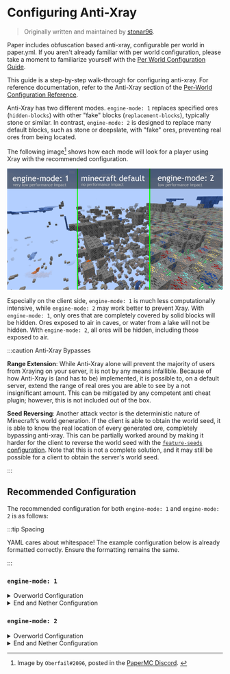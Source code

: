 # Configuring Anti-Xray

> Originally written and maintained by [stonar96](https://github.com/stonar96).

Paper includes obfuscation based anti-xray, configurable per world in paper.yml. If you aren't
already familiar with per world configuration, please take a moment to familiarize yourself with the
[Per World Configuration Guide](per-world-configuration.md).

This guide is a step-by-step walk-through for configuring anti-xray. For reference documentation,
refer to the Anti-Xray section of the
[Per-World Configuration Reference](../reference/paper-per-world-configuration.md#anti-xray).

Anti-Xray has two different modes. `engine-mode: 1` replaces specified ores (`hidden-blocks`) with
other "fake" blocks (`replacement-blocks`), typically stone or similar. In contrast,
`engine-mode: 2` is designed to replace many default blocks, such as stone or deepslate, with "fake"
ores, preventing real ores from being located.

The following image[^1] shows how each mode will look for a player using Xray with the recommended
configuration.

[^1]: Image by `Oberfail#2096`, posted in the [PaperMC Discord](https://discord.gg/papermc). ​

![Anti-Xray Mode Comparison](assets/anti-xray-comparison.png)

Especially on the client side, `engine-mode: 1` is much less computationally intensive, while
`engine-mode: 2` may work better to prevent Xray. With `engine-mode: 1`, only ores that are
completely covered by solid blocks will be hidden. Ores exposed to air in caves, or water from a
lake will not be hidden. With `engine-mode: 2`, all ores will be hidden, including those exposed to
air.

:::caution Anti-Xray Bypasses

**Range Extension**: While Anti-Xray alone will prevent the majority of users from Xraying on your
server, it is not by any means infallible. Because of how Anti-Xray is (and has to be) implemented,
it is possible to, on a default server, extend the range of real ores you are able to see by a not
insignificant amount. This can be mitigated by any competent anti cheat plugin; however, this is not
included out of the box.

**Seed Reversing**: Another attack vector is the deterministic nature of Minecraft's world
generation. If the client is able to obtain the world seed, it is able to know the real location of
every generated ore, completely bypassing anti-xray. This can be partially worked around by making
it harder for the client to reverse the world seed with the
[`feature-seeds` configuration](../reference/paper-per-world-configuration.md#feature-seeds). Note
that this is not a complete solution, and it may still be possible for a client to obtain the
server's world seed.

:::

## Recommended Configuration

The recommended configuration for both `engine-mode: 1` and `engine-mode: 2` is as follows:

:::tip Spacing

YAML cares about whitespace! The example configuration below is already formatted correctly. Ensure
the formatting remains the same.

:::

### `engine-mode: 1`

<details>
  <summary>Overworld Configuration</summary>

Replace the existing `anti-xray` block in `paper.yml` (under `world-settings.default`) with the
following:

<!-- prettier-ignore -->
```yaml title="paper.yml"
    anti-xray:
      enabled: true
      engine-mode: 1
      chunk-edge-mode: 2
      max-chunk-section-index: 3
      # As of 1.18 some ores are generated much higher.
      # Please adjust the max-block-height setting at your own discretion.
      # https://minecraft.fandom.com/wiki/Ore might be helpful.
      max-block-height: 64
      update-radius: 2
      lava-obscures: false
      use-permission: false
      hidden-blocks:
      # There's no chance to hide dungeon chests but buried treasures will be hidden.
      - chest
      - coal_ore
      - deepslate_coal_ore
      - copper_ore
      - deepslate_copper_ore
      - raw_copper_block
      - diamond_ore
      - deepslate_diamond_ore
      - emerald_ore
      - deepslate_emerald_ore
      - gold_ore
      - deepslate_gold_ore
      - iron_ore
      - deepslate_iron_ore
      - raw_iron_block
      - lapis_ore
      - deepslate_lapis_ore
      - redstone_ore
      - deepslate_redstone_ore
      replacement-blocks:
      - stone
      - oak_planks
      - deepslate
```

</details>

<details>
  <summary>End and Nether Configuration</summary>

Copy and paste this at the very bottom of `paper.yml`. See the
[Per-World Configuration Guide](per-world-configuration.md) for more information. Remember to change
the world names if your worlds are named differently!

<!-- prettier-ignore -->
```yml title="paper.yml"
  world_nether:
   anti-xray:
      max-chunk-section-index: 7
      max-block-height: 128
      hidden-blocks:
        - ancient_debris
        - nether_gold_ore
        - nether_quartz_ore
  world_the_end:
    anti-xray:
      enabled: false
```

</details>

### `engine-mode: 2`

<details>
  <summary>Overworld Configuration</summary>

Replace the existing `anti-xray` block in `paper.yml` (under `world-settings.default`) with the
following:

<!-- prettier-ignore -->
```yaml title="paper.yml"
    anti-xray:
      enabled: true
      engine-mode: 2
      chunk-edge-mode: 2
      max-chunk-section-index: 3
      # As of 1.18 some ores are generated much higher.
      # Please adjust the max-block-height setting at your own discretion.
      # https://minecraft.fandom.com/wiki/Ore might be helpful.
      max-block-height: 64
      update-radius: 2
      lava-obscures: false
      use-permission: false
      hidden-blocks:
      # You can add air here such that many holes are generated.
      # This works well against cave finders but may cause client FPS drops for all players.
      - air
      - copper_ore
      - deepslate_copper_ore
      - raw_copper_block
      - diamond_ore
      - deepslate_diamond_ore
      - gold_ore
      - deepslate_gold_ore
      - iron_ore
      - deepslate_iron_ore
      - raw_iron_block
      - lapis_ore
      - deepslate_lapis_ore
      - redstone_ore
      - deepslate_redstone_ore
      replacement-blocks:
      # Chest is a tile entity and can't be added to hidden-blocks in engine-mode: 2.
      # But adding chest here will hide buried treasures, if max-chunk-section-index is increased.
      - chest
      - amethyst_block
      - andesite
      - budding_amethyst
      - calcite
      - coal_ore
      - deepslate_coal_ore
      - deepslate
      - diorite
      - dirt
      - emerald_ore
      - deepslate_emerald_ore
      - granite
      - gravel
      - oak_planks
      - smooth_basalt
      - stone
      - tuff
```

</details>

<details>
  <summary>End and Nether Configuration</summary>

Copy and paste this at the very bottom of `paper.yml`. See the
[Per-World Configuration Guide](per-world-configuration.md) for more information. Remember to change
the world names if your worlds are named differently!

<!-- prettier-ignore -->
```yml title="paper.yml"
  world_nether:
    anti-xray:
      max-chunk-section-index: 7
      max-block-height: 128
      hidden-blocks:
        - air # See note about air above.
        - ancient_debris
        - bone_block
        - glowstone
        - magma_block
        - nether_bricks
        - nether_gold_ore
        - nether_quartz_ore
        - polished_blackstone_bricks
      replacement-blocks:
        - basalt
        - blackstone
        - gravel
        - netherrack
        - soul_sand
        - soul_soil
  world_the_end:
    anti-xray:
      enabled: false
```

</details>
